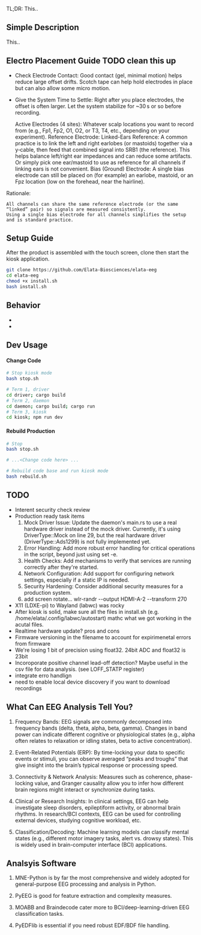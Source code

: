 TL;DR: This..

## Simple Description
This..

## Electro Placement Guide TODO clean this up
- Check Electrode Contact: Good contact (gel, minimal motion) helps reduce large offset drifts. Scotch tape can help hold electrodes in place but can also allow some micro motion.
- Give the System Time to Settle: Right after you place electrodes, the offset is often larger. Let the system stabilize for ~30 s or so before recording.

  Active Electrodes (4 sites): Whatever scalp locations you want to record from (e.g., Fp1, Fp2, O1, O2, or T3, T4, etc., depending on your experiment).
    Reference Electrode:
        Linked-Ears Reference: A common practice is to link the left and right earlobes (or mastoids) together via a y‐cable, then feed that combined signal into SRB1 (the reference). This helps balance left/right ear impedances and can reduce some artifacts.
        Or simply pick one ear/mastoid to use as reference for all channels if linking ears is not convenient.
    Bias (Ground) Electrode: A single bias electrode can still be placed on (for example) an earlobe, mastoid, or an Fpz location (low on the forehead, near the hairline).

Rationale:

    All channels can share the same reference electrode (or the same “linked” pair) so signals are measured consistently.
    Using a single bias electrode for all channels simplifies the setup and is standard practice.

## Setup Guide
After the product is assembled with the touch screen, clone then start the kiosk application.
```bash
git clone https://github.com/Elata-Biosciences/elata-eeg
cd elata-eeg
chmod +x install.sh
bash install.sh
```

## Behavior
- 
- 

## Dev Usage
#### Change Code
```bash
# Stop kiosk mode
bash stop.sh

# Term 1, driver
cd driver; cargo build
# Term 2, daemon
cd daemon; cargo build; cargo run
# Term 3, kiosk
cd kiosk; npm run dev
```

#### Rebuild Production
```bash
# Stop
bash stop.sh

# ...<Change code here> ...

# Rebuild code base and run kiosk mode
bash rebuild.sh
```

## TODO
- Interent security check review
- Production ready task items
  1) Mock Driver Issue: Update the daemon's main.rs to use a real hardware driver instead of the mock driver. Currently, it's using DriverType::Mock on line 29, but the real hardware driver (DriverType::Ads1299) is not fully implemented yet.
  2) Error Handling: Add more robust error handling for critical operations in the script, beyond just using set -e.
  3) Health Checks: Add mechanisms to verify that services are running correctly after they're started.
  4) Network Configuration: Add support for configuring network settings, especially if a static IP is needed.
  5) Security Hardening: Consider additional security measures for a production system.
  6) add screen rotate... wlr-randr --output HDMI-A-2 --transform 270
- X11 (LDXE-pi) to Wayland (labwc) was rocky
- After kiosk is solid, make sure all the files in install.sh (e.g. /home/elata/.config/labwc/autostart) mathc what we got working in the acutal files. 
- Realtime hardware update? pros and cons
- Firmware versioning in the filename to account for expirimenetal errors from firmware
- We're losing 1 bit of precision using float32. 24bit ADC and float32 is 23bit
- Incoroporate positive channel lead-off detection? Maybe useful in the csv file for data analysis. (see LOFF_STATP register)
- integrate erro handlign
- need to enable local device discovery if you want to download recordings


## What Can EEG Analysis Tell You?
1) Frequency Bands: EEG signals are commonly decomposed into frequency bands (delta, theta, alpha, beta, gamma). Changes in band power can indicate different cognitive or physiological states (e.g., alpha often relates to relaxation or idling states, beta to active concentration).

2) Event-Related Potentials (ERP): By time-locking your data to specific events or stimuli, you can observe averaged “peaks and troughs” that give insight into the brain’s typical response or processing speed.

3) Connectivity & Network Analysis: Measures such as coherence, phase-locking value, and Granger causality allow you to infer how different brain regions might interact or synchronize during tasks.

4) Clinical or Research Insights: In clinical settings, EEG can help investigate sleep disorders, epileptiform activity, or abnormal brain rhythms. In research/BCI contexts, EEG can be used for controlling external devices, studying cognitive workload, etc.

5) Classification/Decoding: Machine learning models can classify mental states (e.g., different motor imagery tasks, alert vs. drowsy states). This is widely used in brain-computer interface (BCI) applications.

## Analsyis Software
1) MNE-Python is by far the most comprehensive and widely adopted for general-purpose EEG processing and analysis in Python.

2) PyEEG is good for feature extraction and complexity measures.

3) MOABB and Braindecode cater more to BCI/deep-learning-driven EEG classification tasks.

4) PyEDFlib is essential if you need robust EDF/BDF file handling.